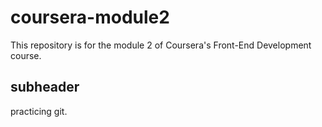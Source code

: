 # coursera-module2
This repository is for the module 2 of Coursera's Front-End Development course. 

## subheader

practicing git.